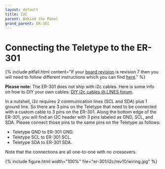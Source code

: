 ```yaml
---
layout: default
title: I2C
parent: Behind the Panel
grand_parent: ER-301
---
```


# Connecting the Teletype to the ER-301 

{% include pitfall.html
content="If your [board revision](../revisions) is revision 7 then you will need to follow different instructions which you can find [here](connections-rev7)."
%}

**Please note:** The ER-301 does not ship with i2c cables.  Here is some info on how to DIY your own cables: [DIY i2c cables @ LINES forum](https://llllllll.co/t/diy-i2c-cables/12833?u=odevices).

In a nutshell, i2c requires 2 communication lines (SCL and SDA) plus 1 ground line.  So there are 3 pins on the Teletype that need to be connected with a custom cable to 3 pins on the ER-301.  Along the bottom edge of the ER-301, you will find an I2C header with 3 pins labeled as GND, SCL, and SDA.  Please connect those pins to the same pins on the Teletype as follows:

* Teletype GND to ER-301 GND.
* Teletype SCL to ER-301 SCL.
* Teletype SDA to ER-301 SDA.

Note that the connections are all one-to-one with no crossovers.

{% include figure.html
width="100%"
file="er-301/i2c/rev10/wiring.jpg"
%}
